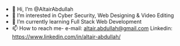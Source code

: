 - 👋 Hi, I’m @AltairAbdullah
- 👀 I’m interested in Cyber Security, Web Designing & Video Editing 
- 🌱 I’m currently learning Full Stack Web Development
- 📫 How to reach me- e-mail: altair.abdullah@gmail.com
                       Linkedin: https://www.linkedin.com/in/altair-abdullah/

<!---
AltairAbdullah/AltairAbdullah is a ✨ special ✨ repository because its `README.md` (this file) appears on your GitHub profile.
You can click the Preview link to take a look at your changes.
--->
